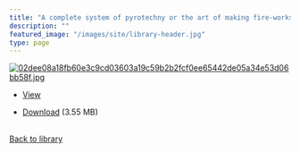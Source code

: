 ```yaml
---
title: "A complete system of pyrotechny or the art of making fire-works (endless amusement pamplet)"
description: ""
featured_image: "/images/site/library-header.jpg"
type: page
---
```


<a href="https://drive.google.com/file/d/1QKRCxEmx9godTTsSueXuG-VOH4vFzCPJ/view" target="_blank">![02dee08a18fb60e3c9cd03603a19c59b2b2fcf0ee65442de05a34e53d06bb58f.jpg](/images/library/02dee08a18fb60e3c9cd03603a19c59b2b2fcf0ee65442de05a34e53d06bb58f.jpg)</a>
* <a href="https://drive.google.com/file/d/1QKRCxEmx9godTTsSueXuG-VOH4vFzCPJ/view" target="_blank">View</a>

* [Download](https://drive.google.com/uc?export=download&id=1QKRCxEmx9godTTsSueXuG-VOH4vFzCPJ) (3.55 MB)

<br />[Back to library](/library/)
